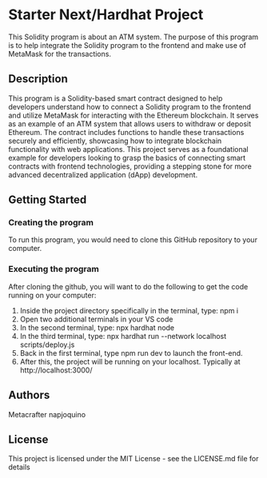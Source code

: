 # Starter Next/Hardhat Project

This Solidity program is about an ATM system. The purpose of this program is to help integrate the Solidity program to the frontend and make use of MetaMask for the transactions.

## Description

This program is a Solidity-based smart contract designed to help developers understand how to connect a Solidity program to the frontend and utilize MetaMask for interacting with the Ethereum blockchain. It serves as an example of an ATM system that allows users to withdraw or deposit Ethereum. The contract includes functions to handle these transactions securely and efficiently, showcasing how to integrate blockchain functionality with web applications. This project serves as a foundational example for developers looking to grasp the basics of connecting smart contracts with frontend technologies, providing a stepping stone for more advanced decentralized application (dApp) development.

## Getting Started

### Creating the program

To run this program, you would need to clone this GitHub repository to your computer. 

### Executing the program

After cloning the github, you will want to do the following to get the code running on your computer:

1. Inside the project directory specifically in the terminal,  type: npm i
2. Open two additional terminals in your VS code
3. In the second terminal, type: npx hardhat node
4. In the third terminal, type: npx hardhat run --network localhost scripts/deploy.js
5. Back in the first terminal, type npm run dev to launch the front-end.
6. After this, the project will be running on your localhost. Typically at http://localhost:3000/

## Authors

Metacrafter napjoquino

## License

This project is licensed under the MIT License - see the LICENSE.md file for details
